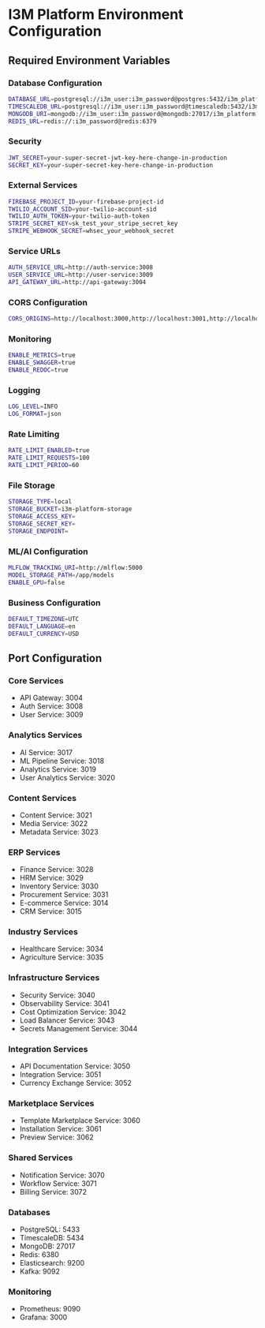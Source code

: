 # I3M Platform Environment Configuration

## Required Environment Variables

### Database Configuration
```bash
DATABASE_URL=postgresql://i3m_user:i3m_password@postgres:5432/i3m_platform
TIMESCALEDB_URL=postgresql://i3m_user:i3m_password@timescaledb:5432/i3m_analytics
MONGODB_URI=mongodb://i3m_user:i3m_password@mongodb:27017/i3m_platform?authSource=admin
REDIS_URL=redis://:i3m_password@redis:6379
```

### Security
```bash
JWT_SECRET=your-super-secret-jwt-key-here-change-in-production
SECRET_KEY=your-super-secret-key-here-change-in-production
```

### External Services
```bash
FIREBASE_PROJECT_ID=your-firebase-project-id
TWILIO_ACCOUNT_SID=your-twilio-account-sid
TWILIO_AUTH_TOKEN=your-twilio-auth-token
STRIPE_SECRET_KEY=sk_test_your_stripe_secret_key
STRIPE_WEBHOOK_SECRET=whsec_your_webhook_secret
```

### Service URLs
```bash
AUTH_SERVICE_URL=http://auth-service:3008
USER_SERVICE_URL=http://user-service:3009
API_GATEWAY_URL=http://api-gateway:3004
```

### CORS Configuration
```bash
CORS_ORIGINS=http://localhost:3000,http://localhost:3001,http://localhost:8000
```

### Monitoring
```bash
ENABLE_METRICS=true
ENABLE_SWAGGER=true
ENABLE_REDOC=true
```

### Logging
```bash
LOG_LEVEL=INFO
LOG_FORMAT=json
```

### Rate Limiting
```bash
RATE_LIMIT_ENABLED=true
RATE_LIMIT_REQUESTS=100
RATE_LIMIT_PERIOD=60
```

### File Storage
```bash
STORAGE_TYPE=local
STORAGE_BUCKET=i3m-platform-storage
STORAGE_ACCESS_KEY=
STORAGE_SECRET_KEY=
STORAGE_ENDPOINT=
```

### ML/AI Configuration
```bash
MLFLOW_TRACKING_URI=http://mlflow:5000
MODEL_STORAGE_PATH=/app/models
ENABLE_GPU=false
```

### Business Configuration
```bash
DEFAULT_TIMEZONE=UTC
DEFAULT_LANGUAGE=en
DEFAULT_CURRENCY=USD
```

## Port Configuration

### Core Services
- API Gateway: 3004
- Auth Service: 3008
- User Service: 3009

### Analytics Services
- AI Service: 3017
- ML Pipeline Service: 3018
- Analytics Service: 3019
- User Analytics Service: 3020

### Content Services
- Content Service: 3021
- Media Service: 3022
- Metadata Service: 3023

### ERP Services
- Finance Service: 3028
- HRM Service: 3029
- Inventory Service: 3030
- Procurement Service: 3031
- E-commerce Service: 3014
- CRM Service: 3015

### Industry Services
- Healthcare Service: 3034
- Agriculture Service: 3035

### Infrastructure Services
- Security Service: 3040
- Observability Service: 3041
- Cost Optimization Service: 3042
- Load Balancer Service: 3043
- Secrets Management Service: 3044

### Integration Services
- API Documentation Service: 3050
- Integration Service: 3051
- Currency Exchange Service: 3052

### Marketplace Services
- Template Marketplace Service: 3060
- Installation Service: 3061
- Preview Service: 3062

### Shared Services
- Notification Service: 3070
- Workflow Service: 3071
- Billing Service: 3072

### Databases
- PostgreSQL: 5433
- TimescaleDB: 5434
- MongoDB: 27017
- Redis: 6380
- Elasticsearch: 9200
- Kafka: 9092

### Monitoring
- Prometheus: 9090
- Grafana: 3000
